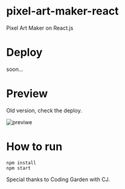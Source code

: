 # pixel-art-maker-react
Pixel Art Maker on React.js

# Deploy

soon... 

# Preview

Old version, check the deploy.

![previwe](https://i.imgur.com/gPsmwm7.png)

# How to run

    npm install
    npm start
    
Special thanks to Coding Garden with CJ. 